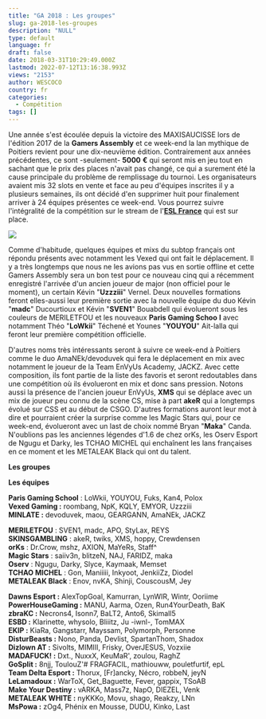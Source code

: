 ```yaml
---
title: "GA 2018 : Les groupes"
slug: ga-2018-les-groupes
description: "NULL"
type: default
language: fr
draft: false
date: 2018-03-31T10:29:49.000Z
lastmod: 2022-07-12T13:16:38.993Z
views: "2153"
author: WESCOCO
country: fr
categories:
  - Compétition
tags: []
---
```

Une année s'est écoulée depuis la victoire des MAXISAUCISSE lors de l'édition 2017 de la **Gamers Assembly** et ce week-end la lan mythique de Poitiers revient pour une dix-neuvième édition. Contrairement aux années précédentes, ce sont -seulement- **5000** **€** qui seront mis en jeu tout en sachant que le prix des places n'avait pas changé, ce qui a surement été la cause principale du problème de remplissage du tournoi. Les organisateurs avaient mis 32 slots en vente et face au peu d'équipes inscrites il y a plusieurs semaines, ils ont décidé d'en supprimer huit pour finalement arriver à 24 équipes présentes ce week-end. Vous pourrez suivre l'intégralité de la compétition sur le stream de l'[**ESL France**](https://www.twitch.tv/esl%5Fcsgo%5Ffr) qui est sur place.

![](/images/articles/5abf5aac6916b/images/pEjgFhkZwrwY0NpcqbFbog1dG8IVhx7BsfDU6UPD.jpeg)

Comme d'habitude, quelques équipes et mixs du subtop français ont répondu présents avec notamment les Vexed qui ont fait le déplacement. Il y a très longtemps que nous ne les avions pas vus en sortie offline et cette Gamers Assembly sera un bon test pour ce nouveau cinq qui a récemment enregistré l'arrivée d'un ancien joueur de major (non officiel pour le moment), un certain Kévin "**Uzzziii**" Vernel. Deux nouvelles formations feront elles-aussi leur première sortie avec la nouvelle équipe du duo Kévin "**madc**" Ducourtioux et Kévin "**SVEN1**" Bouabdell qui évolueront sous les couleurs de MERILETFOU et les nouveaux **Paris Gaming Schoo** **l** avec notamment Théo "**LoWkii**" Téchené et Younes "**YOUYOU**" Ait-lalla qui feront leur première compétition officielle. 

D'autres noms très intéressants seront à suivre ce week-end à Poitiers comme le duo AmaNEk/devoduvek qui fera le déplacement en mix avec notamment le joueur de la Team EnVyUs Academy, JACKZ. Avec cette composition, ils font partie de la liste des favoris et seront redoutables dans une compétition où ils évolueront en mix et donc sans pression. Notons aussi la présence de l'ancien joueur EnVyUs, **XMS** qui se déplace avec un mix de joueur peu connu de la scène CS, mise à part **akeR** qui a longtemps évolué sur CSS et au début de CSGO. D'autres formations auront leur mot à dire et pourraient créer la surprise comme les Magic Stars qui, pour ce week-end, évolueront avec un last de choix nommé Bryan "**Maka**" Canda. N'oublions pas les anciennes légendes d'1.6 de chez orKs, les Oserv Esport de Ngugu et Darky, les TCHAO MICHEL qui enchaînent les lans françaises en ce moment et les METALEAK Black qui ont du talent. 

**Les groupes**

**Les équipes**

**Paris Gaming School** : LoWkii, YOUYOU, Fuks, Kan4, Polox  
**Vexed Gaming :** roombang, NpK, KQLY, EMYOR, Uzzziii  
**MINLATE :** devoduvek, maou, GEARGANN, AmaNEk, JACKZ  
  
**MERILETFOU** : SVEN1, madc, APO, StyLax, REYS  
**SKINSGAMBLING** : akeR, twiks, XMS, hoppy, Crewdensen  
**orKs** : Dr.Crow, mshz, AXION, MaYeRs, Staff^  
**Magic Stars** : saiiv3n, blitzeN, NAJ, FARIDZ, maka  
**Oserv** : Ngugu, Darky, Slyce, Kaymaak, Memset  
**TCHAO MICHEL** : Gon, Maniiiii, Inkyoot, JenkiiZz, Diodel  
**METALEAK Black** : Enov, nvKA, Shinji, CouscousM, Jey  
  
**Dawns Esport :** AlexTopGoal, Kamurran, LynWIR, Wintr, Ooriime  
**PowerHouseGaming :** MANU, Aarma, Ozen, Run4YourDeath, BaK  
**zbraKC :** Necrons4, Isonn7, BaLT2, Anto6, Skimall5  
**ESBD :** Klarinette, whysolo, Bliiitz, Ju -iwnl-, TomMAX  
**EKIP :** KiaRa, Gangstarr, Mayssam, Polymorph, Personne  
**DisturBeasts :** Nono, Panda, Devlist, SpartanThom, Shadox  
**Dizlown AT :** Sivolts, MIMIII, Frisky, OverJESUS, Vozxiie  
**MADAFUCK! :** Dxt., NuxxX, KeuMaR', zoulou, RaghZ  
**GoSplit :** 8njj, ToulouZ'# FRAGFACIL, mathiouww, pouletfurtif, epL  
**Team Delta Esport :** Thorux, \[Fr\]ancky, Nécro, robbeN, jeyN  
**LeLamadoux :** WarToX, Get\_Baguette, Fever, gappix, TSoAB  
**Make Your Destiny :** vARKA, Mass7z, NapO, DIEZEL, Venk  
**METALEAK WHITE :** nyKKKo, Movu, shago, Reakzy, LNn  
**MsPowa :** zOg4, Phénix en Mousse, DUDU, Kinko, Last
